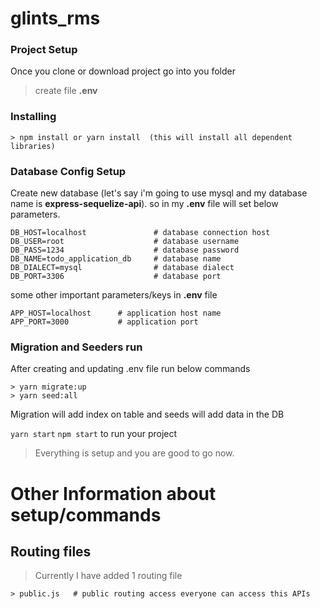 # glints_rms
### Project Setup
Once you clone or download project go into you folder

>create file **.env**

### Installing
```
> npm install or yarn install  (this will install all dependent libraries)
```

### Database Config Setup
Create new database (let's say i'm going to use mysql and my database name is **express-sequelize-api**).
so in my **.env** file will set below parameters.
```
DB_HOST=localhost               # database connection host
DB_USER=root                    # database username
DB_PASS=1234                    # database password
DB_NAME=todo_application_db     # database name
DB_DIALECT=mysql                # database dialect
DB_PORT=3306                    # database port
```
some other important parameters/keys in **.env** file
```
APP_HOST=localhost      # application host name
APP_PORT=3000           # application port
```
### Migration and Seeders run
After creating and updating .env file run below commands
```
> yarn migrate:up
> yarn seed:all
```
Migration will add index on table and seeds will add data in the DB

`yarn start` `npm start` to run your project 
>Everything is setup and you are good to go now.



# Other Information about setup/commands
## Routing files
> Currently I have added 1 routing file 
```
> public.js   # public routing access everyone can access this APIs
```
